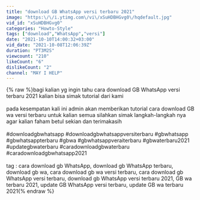 ```yaml
---
title: "download GB WhatsApp versi terbaru 2021"
image: "https:\/\/i.ytimg.com\/vi\/xSuHDBHGvg0\/hqdefault.jpg"
vid_id: "xSuHDBHGvg0"
categories: "Howto-Style"
tags: ["download","WhatsApp","versi"]
date: "2021-10-10T14:00:32+03:00"
vid_date: "2021-10-08T12:06:39Z"
duration: "PT3M2S"
viewcount: "210"
likeCount: "6"
dislikeCount: "2"
channel: "MAY I HELP"
---
```

{% raw %}bagi kalian yg ingin tahu cara download GB WhatsApp versi terbaru 2021 kalian bisa simak tutorial dari kami<br /><br />pada kesempatan kali ini admin akan memberikan tutorial cara download GB wa versi terbaru untuk kalian semua silahkan simak langkah-langkah nya agar kalian faham betul sekian dan terimakasih<br /><br />#downloadgbwhatsapp #downloadgbwhatsappversiterbaru #gbwhatsapp #gbwhatsappterbaru #gbwa #gbwhatsappveraiterbaru #gbwaterbaru2021 #updategbwaterbaru #caradownloadgbwaterbaru #caradownloadgbwhatsapp2021 <br /><br />tag : cara download gb WhatsApp, download gb WhatsApp terbaru, download gb wa, cara download gb wa versi terbaru, cara download gb WhatsApp versi terbaru, download gb WhatsApp versi terbaru 2021, GB wa terbaru 2021, update GB WhatsApp versi terbaru, update GB wa terbaru 2021{% endraw %}
